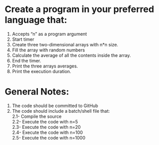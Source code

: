 # Create a program in your preferred language that:  
1. Accepts “n” as a program argument  
2. Start timer  
3. Create three two-dimensional arrays with n*n size.  
4. Fill the array with random numbers   
5. Calculate the average of all the contents inside the array.  
6. End the timer. 
7. Print the three arrays averages. 
8. Print the execution duration. 

# General Notes: 
1. The code should be committed to GitHub  
2. The code should include  a batch/shell file that:  
	2.1- Compile the source   
	2.2- Execute the code with n=5  
	2.3- Execute the code with n=20    
	2.4- Execute the code with n=100   
	2.5- Execute the code with n=1000   
	




